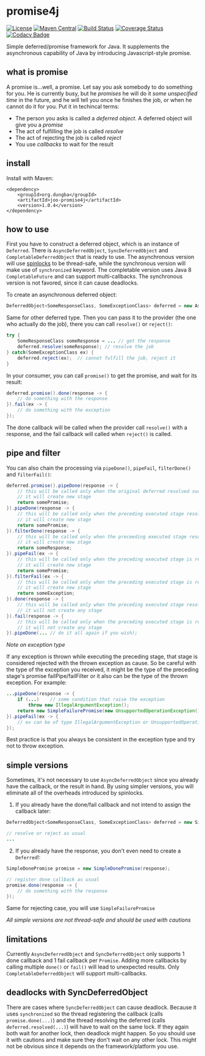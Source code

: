 # promise4j

[![License](https://img.shields.io/github/license/dungba88/promise4j.svg?maxAge=2592000)](LICENSE)
[![Maven Central](https://img.shields.io/maven-central/v/org.dungba/joo-promise4j.svg?maxAge=604800)](http://mvnrepository.com/artifact/org.dungba/joo-promise4j)
[![Build Status](https://travis-ci.org/dungba88/promise4j.svg?branch=master)](https://travis-ci.org/dungba88/promise4j)
[![Coverage Status](https://coveralls.io/repos/github/dungba88/promise4j/badge.svg?branch=master)](https://coveralls.io/github/dungba88/promise4j?branch=master)
[![Codacy Badge](https://api.codacy.com/project/badge/Grade/e9ed4ade5bed42c5a711db92b5288ffc)](https://www.codacy.com/app/dungba88/promise4j?utm_source=github.com&amp;utm_medium=referral&amp;utm_content=dungba88/promise4j&amp;utm_campaign=Badge_Grade)

Simple deferred/promise framework for Java. It supplements the asynchronous capability of Java by introducing Javascript-style promise.

## what is promise

A promise is...well, a promise. Let say you ask somebody to do something for you. He is currently busy, but he *promises* he will do it *some unspecified time* in the future, and he will tell you once he finishes the job, or when he cannot do it for you. Put it in techincal terms:

- The person you asks is called a *deferred object*. A deferred object will give you a *promise*
- The act of fulfilling the job is called *resolve*
- The act of rejecting the job is called *reject*
- You use *callbacks* to wait for the result

## install

Install with Maven:

```
<dependency>
    <groupId>org.dungba</groupId>
    <artifactId>joo-promise4j</artifactId>
    <version>1.0.4</version>
</dependency>
```

## how to use

First you have to construct a deferred object, which is an instance of `Deferred`. There is `AsyncDeferredObject`, `SyncDeferredObject` and `CompletableDeferredObject` that is ready to use. The asynchronous version will use [spinlocks](https://en.wikipedia.org/wiki/Spinlock) to be thread-safe, while the synchronous version will make use of `synchronized` keyword. The completable version uses Java 8 `CompletableFuture` and can support multi-callbacks. The synchronous version is not favored, since it can cause deadlocks.

To create an asynchronous deferred object:

```java
DeferredObject<SomeResponseClass, SomeExceptionClass> deferred = new AsyncDeferredObject<>();
```

Same for other deferred type. Then you can pass it to the provider (the one who actually do the job), there you can call `resolve()` or `reject()`:

```java
try {
    SomeResponseClass someResponse = ... // get the response
    deferred.resolve(someResponse); // resolve the job
} catch(SomeExceptionClass ex) {
    deferred.reject(ex);  // cannot fulfill the job, reject it
}
```

In your consumer, you can call `promise()` to get the promise, and wait for its result:

```java
deferred.promise().done(response -> {
    // do something with the response
}).fail(ex -> {
    // do something with the exception
});
```

The done callback will be called when the provider call `resolve()` with a response, and the fail callback will called when `reject()` is called.

## pipe and filter

You can also chain the processing via `pipeDone()`, `pipeFail`, `filterDone()` and `filterFail()`:

```java
deferred.promise().pipeDone(response -> {
    // this will be called only when the original deferred resolved successfully
    // it will create new stage
    return somePromise;
}).pipeDone(response -> {
    // this will be called only when the preceding executed stage resolve successfully
    // it will create new stage
    return somePromise;
}).filterDone(response -> {
    // this will be called only when the preceeding executed stage resolve successfully
    // it will create new stage
    return someResponse;
}).pipeFail(ex -> {
    // this will be called only when the preceding executed stage is rejected
    // it will create new stage
    return somePromise;
}).filterFail(ex -> {
    // this will be called only when the preceding executed stage is rejected
    // it will create new stage
    return someException;
}).done(response -> {
    // this will be called only when the preceding executed stage resolve successfully
    // it will not create any stage
}).fail(response -> {
    // this will be called only when the preceding executed stage is rejected
    // it will not create any stage
}).pipeDone(... // do it all again if you wish);
```

*Note on exception type*

If any exception is thrown while executing the preceding stage, that stage is considered rejected with the thrown exception as cause. So be careful with the type of the exception you received, it might be the type of the preceding stage's promise failPipe/failFilter or it also can be the type of the thrown exception. For example:

```java
...pipeDone(response -> {
    if (...)    // some condition that raise the exception
        throw new IllegalArgumentException();
    return new SimpleFailurePromise(new UnsupportedOperationException());
}).pipeFail(ex -> {
    // ex can be of type IllegalArgumentException or UnsupportedOperationException
});
```

Best practice is that you always be consistent in the exception type and try not to throw exception.

## simple versions

Sometimes, it's not necessary to use `AsyncDeferredObject` since you already have the callback, or the result in hand. By using simpler versions, you will eliminate all of the overheads introduced by spinlocks.

1. If you already have the done/fail callback and not intend to assign the callback later:

```java
DeferredObject<SomeResponseClass, SomeExceptionClass> deferred = new SimpleDeferredObject<>(doneCallback, failCallback);

// resolve or reject as usual
...
```

2. If you already have the response, you don't even need to create a `Deferred`!:

```java
SimpleDonePromise promise = new SimpleDonePromise(response);

// register done callback as usual
promise.done(response -> {
    // do something with the response
});
```

Same for rejecting case, you will use `SimpleFailurePromise`

*All simple versions are not thread-safe and should be used with cautions*

## limitations

Currently `AsyncDeferredObject` and `SyncDeferredObject` only supports 1 done callback and 1 fail callback per `Promise`. Adding more callbacks by calling multiple `done()` or `fail()` will lead to unexpected results. Only `CompletableDeferredObject` will support multi-callbacks.

## deadlocks with SyncDeferredObject

There are cases where `SyncDeferredObject` can cause deadlock. Because it uses `synchronized` so the thread registering the callback (calls `promise.done(...)`) and the thread resolving the deferred (calls `deferred.resolved(...)`) will have to wait on the same lock. If they again both wait for another lock, then deadlock might happen. So you should use it with cautions and make sure they don't wait on any other lock. This might not be obvious since it depends on the framework/platform you use.
